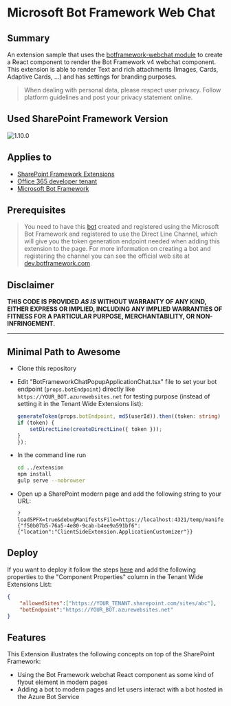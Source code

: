 # Microsoft Bot Framework Web Chat

## Summary
An extension sample that uses the [botframework-webchat module](https://www.npmjs.com/package/botframework-webchat) to create a React component to render the Bot Framework v4 webchat component. This extension is able to render Text and rich attachments (Images, Cards, Adaptive Cards, ...) and has settings for branding purposes.

> When dealing with personal data, please respect user privacy. Follow platform guidelines and post your privacy statement online.

## Used SharePoint Framework Version

![1.10.0](https://img.shields.io/badge/drop-1.10.0-green.svg)

## Applies to

* [SharePoint Framework Extensions](https://docs.microsoft.com/en-us/sharepoint/dev/spfx/extensions/overview-extensions)
* [Office 365 developer tenant](https://docs.microsoft.com/en-us/sharepoint/dev/spfx/set-up-your-developer-tenant)
* [Microsoft Bot Framework](http://dev.botframework.com)

## Prerequisites

> You need to have this [bot](../bot/) created and registered using the Microsoft Bot Framework and registered to use the Direct Line Channel, which will give you the token generation endpoint needed when adding this extension to the page. For more information on creating a bot and registering the channel you can see the official web site at [dev.botframework.com](http://dev.botframework.com).

## Disclaimer
**THIS CODE IS PROVIDED *AS IS* WITHOUT WARRANTY OF ANY KIND, EITHER EXPRESS OR IMPLIED, INCLUDING ANY IMPLIED WARRANTIES OF FITNESS FOR A PARTICULAR PURPOSE, MERCHANTABILITY, OR NON-INFRINGEMENT.**

---

## Minimal Path to Awesome

- Clone this repository

- Edit "BotFrameworkChatPopupApplicationChat.tsx" file to set your bot endpoint (`props.botEndpoint`) directly like `https://YOUR_BOT.azurewebsites.net` for testing purpose (instead of setting it in the Tenant Wide Extensions list):

    ```ts
    generateToken(props.botEndpoint, md5(userId)).then((token: string) => { //change props.botEndpoint to the endpoint directly if you want to test it
    if (token) {
        setDirectLine(createDirectLine({ token }));
    }
    });
    ```

- In the command line run
    ```bash
    cd ../extension
    npm install
    gulp serve --nobrowser
    ```

- Open up a SharePoint modern page and add the following string to your URL:

    ```
    ?loadSPFX=true&debugManifestsFile=https://localhost:4321/temp/manifests.js&customActions={"f50b07b5-76a5-4e80-9cab-b4ee9a591bf6":{"location":"ClientSideExtension.ApplicationCustomizer"}}
    ```

## Deploy

If you want to deploy it follow the steps [here](https://docs.microsoft.com/en-us/sharepoint/dev/spfx/extensions/get-started/hosting-extension-from-office365-cdn) and add the following properties to the "Component Properties" column in the Tenant Wide Extensions List:

```json
{
    "allowedSites":["https://YOUR_TENANT.sharepoint.com/sites/abc"],
    "botEndpoint":"https://YOUR_BOT.azurewebsites.net"
}
```

## Features
This Extension illustrates the following concepts on top of the SharePoint Framework:

- Using the Bot Framework webchat React component as some kind of flyout element in modern pages
- Adding a bot to modern pages and let users interact with a bot hosted in the Azure Bot Service
